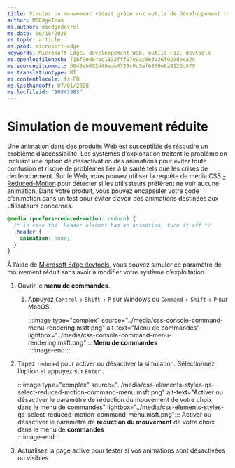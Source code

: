 ```yaml
---
title: Simulez un mouvement réduit grâce aux outils de développement (CSS est le mouvement réduit)
author: MSEdgeTeam
ms.author: msedgedevrel
ms.date: 06/18/2020
ms.topic: article
ms.prod: microsoft-edge
keywords: Microsoft Edge, développement Web, outils F12, devtools
ms.openlocfilehash: f1bf90de4ac1832fff07e9ac963c26f92adeea2c
ms.sourcegitcommit: 0048eb692d49eab4755c0c3ef6866e6a9122d579
ms.translationtype: MT
ms.contentlocale: fr-FR
ms.lasthandoff: 07/01/2020
ms.locfileid: "10843983"
---
```

# Simulation de mouvement réduite  

Une animation dans des produits Web est susceptible de résoudre un problème d’accessibilité.  Les systèmes d’exploitation traitent le problème en incluant une option de désactivation des animations pour éviter toute confusion et risque de problèmes liés à la santé tels que les crises de déclenchement.  Sur le Web, vous pouvez utiliser la requête de média CSS [-Reduced-Motion][MDNPrefersReducedMotion] pour détecter si les utilisateurs préfèrent ne voir aucune animation.  Dans votre produit, vous pouvez encapsuler votre code d’animation dans un test pour éviter d’avoir des animations destinées aux utilisateurs concernés.  

```css
@media (prefers-reduced-motion: reduce) {
  /* in case the .header element has an animation, turn it off */
  .header {
    animation: none;
  }
}
```  

À l’aide de [Microsoft Edge devtools][DevtoolsGuideChromiumMain], vous pouvez simuler ce paramètre de mouvement réduit sans avoir à modifier votre système d’exploitation.  

1.  Ouvrir le **menu de commandes**.  
    1.  Appuyez `Control` + `Shift` + `P` sur Windows ou `Command` + `Shift` + `P` sur MacOS.  
        
        :::image type="complex" source="../media/css-console-command-menu-rendering.msft.png" alt-text="Menu de commandes" lightbox="../media/css-console-command-menu-rendering.msft.png":::
           **Menu de commandes**  
        :::image-end:::   
        
1.  Tapez `reduced` pour activer ou désactiver la simulation.  Sélectionnez l’option et appuyez sur `Enter` .  
    
    :::image type="complex" source="../media/css-elements-styles-qs-select-reduced-motion-command-menu.msft.png" alt-text="Activer ou désactiver le paramètre de réduction du mouvement de votre choix dans le menu de commandes" lightbox="../media/css-elements-styles-qs-select-reduced-motion-command-menu.msft.png":::
       Activer ou désactiver le paramètre de **réduction du mouvement** de votre choix dans le menu de **commandes**  
    :::image-end:::  
    
1.  Actualisez la page active pour tester si vos animations sont désactivées ou visibles.  
    
<!-- image links -->  

[ImageCommandMenu]: /microsoft-edge/devtools-guide-chromium/media/css-console-command-menu-rendering.msft.png "Figure 1: menu de commandes"  
[ImageToggleReducedMotionFromCommandMenu]: /microsoft-edge/devtools-guide-chromium/media/css-elements-styles-qs-select-reduced-motion-command-menu.msft.png "Figure 2: basculer la réduction de la vidéo à partir de la palette de commandes"

<!-- links -->  

[DevtoolsGuideChromiumMain]: ../../devtools-guide-chromium.md "Outils de développement Microsoft Edge (chrome) Microsoft | Documents Microsoft"  

[MDNPrefersReducedMotion]: https://developer.mozilla.org/en-US/docs/Web/CSS/@media/prefers-reduced-motion "préféré-réduction du mouvement | MDN"  
